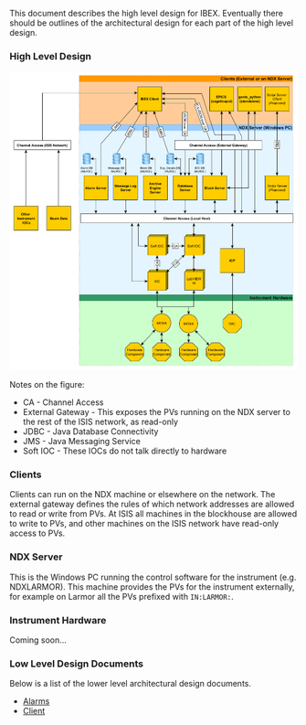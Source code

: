 This document describes the high level design for IBEX. Eventually there should be outlines of the architectural design for each part of the high level design.

### High Level Design

![High Level Architecture](architectural_design/images/high_level_architecture.png)
    
Notes on the figure:

* CA - Channel Access
* External Gateway - This exposes the PVs running on the NDX server to the rest of the ISIS network, as read-only
* JDBC - Java Database Connectivity
* JMS - Java Messaging Service
* Soft IOC - These IOCs do not talk directly to hardware

### Clients

Clients can run on the NDX machine or elsewhere on the network. The external gateway defines the rules of which network addresses are allowed to read or write from PVs. At ISIS all machines in the blockhouse are allowed to write to PVs, and other machines on the ISIS network have read-only access to PVs.

### NDX Server

This is the Windows PC running the control software for the instrument (e.g. NDXLARMOR). This machine provides the PVs for the instrument externally, for example on Larmor all the PVs prefixed with ``IN:LARMOR:``.

### Instrument Hardware

Coming soon...

### Low Level Design Documents

Below is a list of the lower level architectural design documents.

* [Alarms](https://trac.isis.rl.ac.uk/ICP/wiki/Alarms)
* [Client](IBEX-Client-Architectural-Design)
